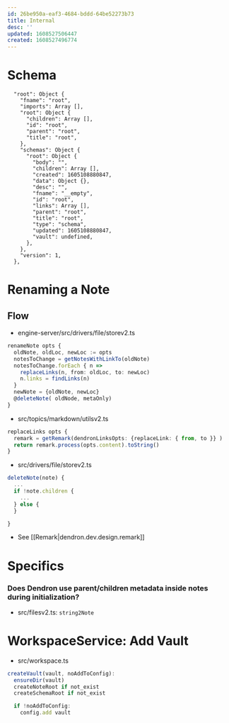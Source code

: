 ```yaml
---
id: 26be950a-eaf3-4684-bddd-64be52273b73
title: Internal
desc: ''
updated: 1608527506447
created: 1608527496774
---
```


# Schema
```
  "root": Object {
    "fname": "root",
    "imports": Array [],
    "root": Object {
      "children": Array [],
      "id": "root",
      "parent": "root",
      "title": "root",
    },
    "schemas": Object {
      "root": Object {
        "body": "",
        "children": Array [],
        "created": 1605108880847,
        "data": Object {},
        "desc": "",
        "fname": "__empty",
        "id": "root",
        "links": Array [],
        "parent": "root",
        "title": "root",
        "type": "schema",
        "updated": 1605108880847,
        "vault": undefined,
      },
    },
    "version": 1,
  },
```

# Renaming a Note

## Flow

- engine-server/src/drivers/file/storev2.ts

```ts
renameNote opts {
  oldNote, oldLoc, newLoc := opts
  notesToChange = getNotesWithLinkTo(oldNote)
  notesToChange.forEach { n =>
    replaceLinks(n, from: oldLoc, to: newLoc)
    n.links = findLinks(n)
  }
  newNote = {oldNote, newLoc}
  @deleteNote( oldNode, metaOnly)
}
```

- src/topics/markdown/utilsv2.ts
```ts
replaceLinks opts {
  remark = getRemark(dendronLinksOpts: {replaceLink: { from, to }} )
  return remark.process(opts.content).toString()
}
```

- src/drivers/file/storev2.ts

```ts
deleteNote(note) {
  ...
  if !note.children {
    ...
  } else {
  }

}

```

- See [[Remark|dendron.dev.design.remark]]


# Specifics

### Does Dendron use parent/children metadata inside notes during initialization?

- src/filesv2.ts: `string2Note`

# WorkspaceService: Add Vault

- src/workspace.ts
```ts
createVault(vault, noAddToConfig):
  ensureDir(vault)
  createNoteRoot if not_exist
  createSchemaRoot if not_exist

  if !noAddToConfig:
    config.add vault
```